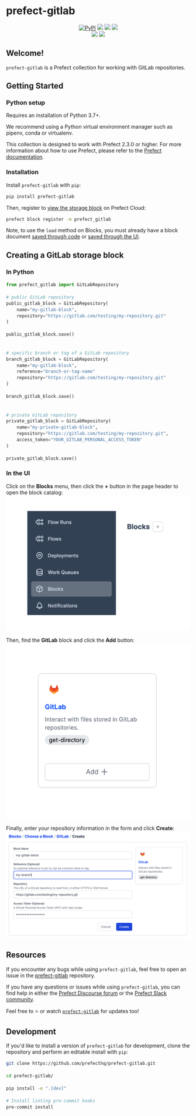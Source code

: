 # prefect-gitlab

<p align="center">
    <a href="https://pypi.python.org/pypi/prefect-gitlab/" alt="PyPI version">
        <img alt="PyPI" src="https://img.shields.io/pypi/v/prefect-gitlab?color=0052FF&labelColor=090422"></a>
    <a href="https://github.com/prefecthq/prefect-gitlab/" alt="Stars">
        <img src="https://img.shields.io/github/stars/prefecthq/prefect-gitlab?color=0052FF&labelColor=090422" /></a>
    <a href="https://pepy.tech/badge/prefect-gitlab/" alt="Downloads">
        <img src="https://img.shields.io/pypi/dm/prefect-gitlab?color=0052FF&labelColor=090422" /></a>
    <a href="https://github.com/prefecthq/prefect-gitlab/pulse" alt="Activity">
        <img src="https://img.shields.io/github/commit-activity/m/prefecthq/prefect-gitlab?color=0052FF&labelColor=090422" /></a>
    <br>
    <a href="https://prefect-community.slack.com" alt="Slack">
        <img src="https://img.shields.io/badge/slack-join_community-red.svg?color=0052FF&labelColor=090422&logo=slack" /></a>
    <a href="https://discourse.prefect.io/" alt="Discourse">
        <img src="https://img.shields.io/badge/discourse-browse_forum-red.svg?color=0052FF&labelColor=090422&logo=discourse" /></a>
</p>

## Welcome!

`prefect-gitlab` is a Prefect collection for working with GitLab repositories.

## Getting Started

### Python setup

Requires an installation of Python 3.7+.

We recommend using a Python virtual environment manager such as pipenv, conda or virtualenv.

This collection is designed to work with Prefect 2.3.0 or higher. For more information about how to use Prefect, please refer to the [Prefect documentation](https://orion-docs.prefect.io/).

### Installation

Install `prefect-gitlab` with `pip`:

```bash
pip install prefect-gitlab
```

Then, register to [view the storage block](https://orion-docs.prefect.io/ui/blocks/) on Prefect Cloud:

```bash
prefect block register -m prefect_gitlab
```

Note, to use the `load` method on Blocks, you must already have a block document [saved through code](https://orion-docs.prefect.io/concepts/blocks/#saving-blocks) or [saved through the UI](https://orion-docs.prefect.io/ui/blocks/).

## Creating a GitLab storage block

### In Python

```python
from prefect_gitlab import GitLabRepository

# public GitLab repository
public_gitlab_block = GitLabRepository(
    name="my-gitlab-block",
    repository="https://gitlab.com/testing/my-repository.git"
)

public_gitlab_block.save()


# specific branch or tag of a GitLab repository
branch_gitlab_block = GitLabRepository(
    name="my-gitlab-block",
    reference="branch-or-tag-name"
    repository="https://gitlab.com/testing/my-repository.git"
)

branch_gitlab_block.save()


# private GitLab repository
private_gitlab_block = GitLabRepository(
    name="my-private-gitlab-block",
    repository="https://gitlab.com/testing/my-repository.git",
    access_token="YOUR_GITLAB_PERSONAL_ACCESS_TOKEN"
)

private_gitlab_block.save()
```

### In the UI
Click on the **Blocks** menu, then click the **+** button in the page header to open the block catalog:
![blocks menu](docs/img/blocks-menu.png)

Then, find the **GitLab** block and click the **Add** button:
![GitLab block catalog entry](docs/img/add-gitlab-block.png)


Finally, enter your repository information in the form and click **Create**:
![GitLab repository information form](docs/img/gitlab-block-form.png)

## Resources

If you encounter any bugs while using `prefect-gitlab`, feel free to open an issue in the [prefect-gitlab](https://github.com/prefecthq/prefect-gitlab) repository.

If you have any questions or issues while using `prefect-gitlab`, you can find help in either the [Prefect Discourse forum](https://discourse.prefect.io/) or the [Prefect Slack community](https://prefect.io/slack).

Feel free to ⭐️ or watch [`prefect-gitlab`](https://github.com/prefecthq/prefect-gitlab) for updates too!

## Development

If you'd like to install a version of `prefect-gitlab` for development, clone the repository and perform an editable install with `pip`:

```bash
git clone https://github.com/prefecthq/prefect-gitlab.git

cd prefect-gitlab/

pip install -e ".[dev]"

# Install linting pre-commit hooks
pre-commit install
```
